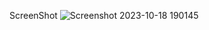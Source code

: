 ScreenShot
![Screenshot 2023-10-18 190145](https://github.com/wilberttgr/046_FullLayout/assets/115100647/c3311e11-c595-472e-aa07-5cda021c8d0d)
